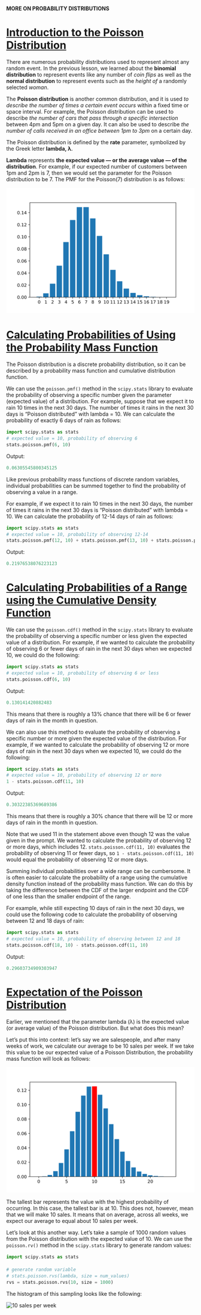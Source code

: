 #### MORE ON PROBABILITY DISTRIBUTIONS

# [Introduction to the Poisson Distribution](https://www.codecademy.com/courses/probability-mssp/lessons/more-on-probability-distributions/exercises/introduction-to-the-poisson-distribution)

There are numerous probability distributions used to represent almost any random event. 
In the previous lesson, we learned about the 
**binomial distribution** to represent events like any number of *coin flips* as well as the 
**normal distribution** to represent events such as the *height of* a randomly selected *woman*.

The **Poisson distribution** is another common distribution, and it is used *to describe the number of times a certain event occurs* within a fixed time or space interval. 
For example, the Poisson distribution can be used to describe *the number of cars that pass through a specific intersection* between 4pm and 5pm on a given day. 
It can also be used to describe *the number of calls received in an office between 1pm to 3pm* on a certain day.

The Poisson distribution is defined by the **rate** parameter, symbolized by the Greek letter **lambda, λ**.

**Lambda** represents **the expected value — or the average value — of the distribution**. 
For example, if our expected number of customers between 1pm and 2pm is 7, then we would set the parameter for the Poisson distribution to be 7. 
The PMF for the Poisson(7) distribution is as follows:

![The PMF for the Poisson(7) distribution](images/pois_7_pmf.svg)

# [Calculating Probabilities of Using the Probability Mass Function](https://www.codecademy.com/courses/probability-mssp/lessons/more-on-probability-distributions/exercises/calculating-probabilities-of-exact-values-using-the-poisson-distribution)

The Poisson distribution is a discrete probability distribution, so it can be described by a probability mass function and cumulative distribution function.

We can use the `poisson.pmf()` method in the `scipy.stats` library to evaluate the probability of observing a specific number given the parameter (expected value) of a distribution. 
For example, suppose that we expect it to rain 10 times in the next 30 days. 
The number of times it rains in the next 30 days is “Poisson distributed” with lambda = 10. 
We can calculate the probability of exactly 6 days of rain as follows:
```py
import scipy.stats as stats
# expected value = 10, probability of observing 6
stats.poisson.pmf(6, 10)
```
Output:
```py
0.06305545800345125
```
Like previous probability mass functions of discrete random variables, individual probabilities can be summed together to find the probability of observing a value in a range.

For example, if we expect it to rain 10 times in the next 30 days, the number of times it rains in the next 30 days is “Poisson distributed” with lambda = 10. 
We can calculate the probability of 12-14 days of rain as follows:
```py
import scipy.stats as stats
# expected value = 10, probability of observing 12-14
stats.poisson.pmf(12, 10) + stats.poisson.pmf(13, 10) + stats.poisson.pmf(14, 10)
```
Output:
```py
0.21976538076223123
```

# [Calculating Probabilities of a Range using the Cumulative Density Function](https://www.codecademy.com/courses/probability-mssp/lessons/more-on-probability-distributions/exercises/calculating-probabilities-of-a-range-using-the-poisson-distribution)

We can use the `poisson.cdf()` method in the `scipy.stats` library to evaluate the probability of observing a specific number or less given the expected value of a distribution. 
For example, if we wanted to calculate the probability of observing 6 or fewer days of rain in the next 30 days when we expected 10, we could do the following:
```py
import scipy.stats as stats
# expected value = 10, probability of observing 6 or less
stats.poisson.cdf(6, 10)
```
Output:
```py
0.130141420882483
```
This means that there is roughly a 13% chance that there will be 6 or fewer days of rain in the month in question.

We can also use this method to evaluate the probability of observing a specific number or more given the expected value of the distribution. 
For example, if we wanted to calculate the probability of observing 12 or more days of rain in the next 30 days when we expected 10, we could do the following:
```py
import scipy.stats as stats
# expected value = 10, probability of observing 12 or more
1 - stats.poisson.cdf(11, 10)
```
Output:
```py
0.30322385369689386
```
This means that there is roughly a 30% chance that there will be 12 or more days of rain in the month in question.

Note that we used 11 in the statement above even though 12 was the value given in the prompt. 
We wanted to calculate the probability of observing 12 or more days, which includes 12. 
`stats.poisson.cdf(11, 10)` evaluates the probability of observing 11 or fewer days, 
so `1 - stats.poisson.cdf(11, 10)` would equal the probability of observing 12 or more days.

Summing individual probabilities over a wide range can be cumbersome. 
It is often easier to calculate the probability of a range using the cumulative density function instead of the probability mass function. 
We can do this by taking the difference between the CDF of the larger endpoint and the CDF of one less than the smaller endpoint of the range.

For example, while still expecting 10 days of rain in the next 30 days, we could use the following code to calculate the probability of observing between 12 and 18 days of rain:
```py
import scipy.stats as stats
# expected value = 10, probability of observing between 12 and 18
stats.poisson.cdf(18, 10) - stats.poisson.cdf(11, 10)
```
Output:
```py
0.29603734909303947
```

# [Expectation of the Poisson Distribution](https://www.codecademy.com/courses/probability-mssp/lessons/more-on-probability-distributions/exercises/expectation-of-the-poisson-distribution)

Earlier, we mentioned that the parameter lambda (λ) is the expected value (or average value) of the Poisson distribution. 
But what does this mean?

Let’s put this into context: let’s say we are salespeople, and after many weeks of work, we calculate our average to be 10 sales per week. 
If we take this value to be our expected value of a Poisson Distribution, the probability mass function will look as follows:

![10 sales per week](images/pois_10_pmf_red.svg)

The tallest bar represents the value with the highest probability of occurring. 
In this case, the tallest bar is at 10. 
This does not, however, mean that we will make 10 sales. 
It means that on average, across all weeks, we expect our average to equal about 10 sales per week.

Let’s look at this another way. 
Let’s take a sample of 1000 random values from the Poisson distribution with the expected value of 10. 
We can use the `poisson.rv()` method in the `scipy.stats` library to generate random values:
```py
import scipy.stats as stats
 
# generate random variable
# stats.poisson.rvs(lambda, size = num_values)
rvs = stats.poisson.rvs(10, size = 1000)
```
The histogram of this sampling looks like the following:

![10 sales per week](images/pois_10_1000samp.svg.svg)


